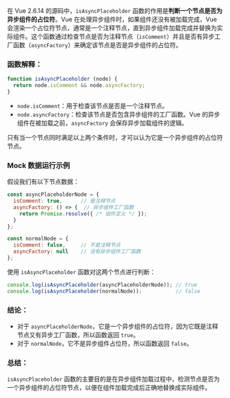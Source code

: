 在 Vue 2.6.14 的源码中，`isAsyncPlaceholder` 函数的作用是**判断一个节点是否为异步组件的占位符**。Vue 在处理异步组件时，如果组件还没有被加载完成，Vue 会渲染一个占位符节点，通常是一个注释节点，直到异步组件加载完成并替换为实际组件。这个函数通过检查节点是否为注释节点（`isComment`）并且是否有异步工厂函数（`asyncFactory`）来确定该节点是否是异步组件的占位符。

### 函数解释：
```js
function isAsyncPlaceholder (node) {
  return node.isComment && node.asyncFactory;
}
```

- `node.isComment`：用于检查该节点是否是一个注释节点。
- `node.asyncFactory`：检查该节点是否包含异步组件的工厂函数。Vue 的异步组件在被加载之前，`asyncFactory` 会保存异步加载组件的逻辑。

只有当一个节点同时满足以上两个条件时，才可以认为它是一个异步组件的占位符节点。

### Mock 数据运行示例

假设我们有以下节点数据：

```js
const asyncPlaceholderNode = {
  isComment: true,      // 是注释节点
  asyncFactory: () => {  // 异步组件工厂函数
    return Promise.resolve({ /* 组件定义 */ });
  }
};

const normalNode = {
  isComment: false,     // 不是注释节点
  asyncFactory: null    // 没有异步组件工厂函数
};
```

使用 `isAsyncPlaceholder` 函数对这两个节点进行判断：

```js
console.log(isAsyncPlaceholder(asyncPlaceholderNode)); // true
console.log(isAsyncPlaceholder(normalNode));           // false
```

### 结论：
- 对于 `asyncPlaceholderNode`，它是一个异步组件的占位符，因为它既是注释节点又有异步工厂函数，所以函数返回 `true`。
- 对于 `normalNode`，它不是异步组件占位符，所以函数返回 `false`。

### 总结：
`isAsyncPlaceholder` 函数的主要目的是在异步组件加载过程中，检测节点是否为一个异步组件的占位符节点，以便在组件加载完成后正确地替换成实际组件。